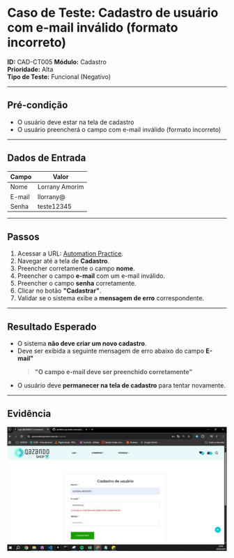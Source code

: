 # Caso de Teste: Cadastro de usuário com e-mail inválido (formato incorreto)

**ID:** CAD-CT005
**Módulo:** Cadastro  
**Prioridade:** Alta  
**Tipo de Teste:** Funcional (Negativo)  

---

## Pré-condição
- O usuário deve estar na tela de cadastro
- O usuário preencherá o campo com e-mail inválido (formato incorreto)

---

## Dados de Entrada
| Campo  | Valor               |
|--------|---------------------|
| Nome   | Lorrany Amorim |
| E-mail | llorrany@ |
| Senha  | teste12345 |

---

## Passos
1. Acessar a URL: [Automation Practice](https://www.automationpratice.com.br/).
2. Navegar até a tela de **Cadastro**.
3. Preencher corretamente o campo **nome**.
4. Preencher o campo **e-mail** com um e-mail inválido.
5. Preencher o campo **senha** corretamente.
6. Clicar no botão **"Cadastrar"**.
7. Validar se o sistema exibe a **mensagem de erro** correspondente.

---

## Resultado Esperado
- O sistema **não deve criar um novo cadastro**.
- Deve ser exibida a seguinte mensagem de erro abaixo do campo **E-mail"**
  > **"O campo e-mail deve ser preenchido corretamente"**
- O usuário deve **permanecer na tela de cadastro** para tentar novamente.

---

## Evidência
![Erro - cadastro sem preencher campos obrigatórios](/3_Evidências/CT005.JPG)